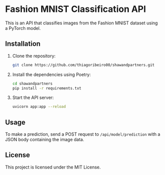# Fashion MNIST Classification API

This is an API that classifies images from the Fashion MNIST dataset using a PyTorch model.

## Installation

1. Clone the repository:
    ```bash
    git clone https://github.com/thiagoribeiro00/shawandpartners.git
    ```

2. Install the dependencies using Poetry:
    ```bash
    cd shawandpartners
    pip install -r requirements.txt
    ```

3. Start the API server:
    ```bash
    uvicorn app:app --reload
    ```

## Usage

To make a prediction, send a POST request to `/api/model/prediction` with a JSON body containing the image data.

## License

This project is licensed under the MIT License.
